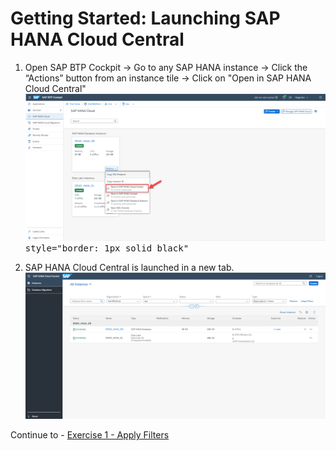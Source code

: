 # Getting Started: Launching SAP HANA Cloud Central

1. Open SAP BTP Cockpit -> Go to any SAP HANA instance -> Click the “Actions” button from an instance tile -> Click on "Open in SAP HANA Cloud Central"
    <kbd>
    ![](./images/1.png)
     style="border: 1px solid black"
    </kbd>

2. SAP HANA Cloud Central is launched in a new tab.
    <kbd>
    ![](./images/2.png)
    <kbd>

Continue to - [Exercise 1 - Apply Filters](../ex1/README.md)

